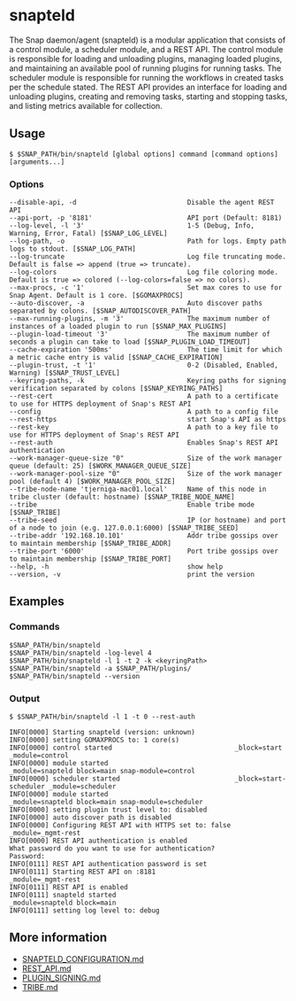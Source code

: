 <!--
http://www.apache.org/licenses/LICENSE-2.0.txt


Copyright 2015 Intel Corporation

Licensed under the Apache License, Version 2.0 (the "License");
you may not use this file except in compliance with the License.
You may obtain a copy of the License at

    http://www.apache.org/licenses/LICENSE-2.0

Unless required by applicable law or agreed to in writing, software
distributed under the License is distributed on an "AS IS" BASIS,
WITHOUT WARRANTIES OR CONDITIONS OF ANY KIND, either express or implied.
See the License for the specific language governing permissions and
limitations under the License.
-->

# snapteld
The Snap daemon/agent (snapteld) is a modular application that consists of a control module, a scheduler module, and a REST API. The control module is responsible for loading and unloading plugins, managing loaded plugins, and maintaining an available pool of running plugins for running tasks. The scheduler module is responsible for running the workflows in created tasks per the schedule stated. The REST API provides an interface for loading and unloading plugins, creating and removing tasks, starting and stopping tasks, and listing metrics available for collection.

## Usage
```
$ $SNAP_PATH/bin/snapteld [global options] command [command options] [arguments...]
```

### Options
```
--disable-api, -d                            Disable the agent REST API
--api-port, -p '8181'                        API port (Default: 8181)
--log-level, -l '3'                          1-5 (Debug, Info, Warning, Error, Fatal) [$SNAP_LOG_LEVEL]
--log-path, -o                               Path for logs. Empty path logs to stdout. [$SNAP_LOG_PATH]
--log-truncate                               Log file truncating mode. Default is false => append (true => truncate).
--log-colors                                 Log file coloring mode. Default is true => colored (--log-colors=false => no colors).
--max-procs, -c '1'                          Set max cores to use for Snap Agent. Default is 1 core. [$GOMAXPROCS]
--auto-discover, -a                          Auto discover paths separated by colons. [$SNAP_AUTODISCOVER_PATH]
--max-running-plugins, -m '3'                The maximum number of instances of a loaded plugin to run [$SNAP_MAX_PLUGINS]
--plugin-load-timeout '3'                    The maximum number of seconds a plugin can take to load [$SNAP_PLUGIN_LOAD_TIMEOUT]
--cache-expiration '500ms'                   The time limit for which a metric cache entry is valid [$SNAP_CACHE_EXPIRATION]
--plugin-trust, -t '1'                       0-2 (Disabled, Enabled, Warning) [$SNAP_TRUST_LEVEL]
--keyring-paths, -k                          Keyring paths for signing verification separated by colons [$SNAP_KEYRING_PATHS]
--rest-cert                                  A path to a certificate to use for HTTPS deployment of Snap's REST API
--config                                     A path to a config file
--rest-https                                 start Snap's API as https
--rest-key                                   A path to a key file to use for HTTPS deployment of Snap's REST API
--rest-auth                                  Enables Snap's REST API authentication
--work-manager-queue-size "0"                Size of the work manager queue (default: 25) [$WORK_MANAGER_QUEUE_SIZE]
--work-manager-pool-size "0"                 Size of the work manager pool (default 4) [$WORK_MANAGER_POOL_SIZE]
--tribe-node-name 'tjerniga-mac01.local'     Name of this node in tribe cluster (default: hostname) [$SNAP_TRIBE_NODE_NAME]
--tribe                                      Enable tribe mode [$SNAP_TRIBE]
--tribe-seed                                 IP (or hostname) and port of a node to join (e.g. 127.0.0.1:6000) [$SNAP_TRIBE_SEED]
--tribe-addr '192.168.10.101'                Addr tribe gossips over to maintain membership [$SNAP_TRIBE_ADDR]
--tribe-port '6000'                          Port tribe gossips over to maintain membership [$SNAP_TRIBE_PORT]
--help, -h                                   show help
--version, -v                                print the version
```

## Examples
### Commands
```
$SNAP_PATH/bin/snapteld
$SNAP_PATH/bin/snapteld -log-level 4
$SNAP_PATH/bin/snapteld -l 1 -t 2 -k <keyringPath>
$SNAP_PATH/bin/snapteld -a $SNAP_PATH/plugins/
$SNAP_PATH/bin/snapteld --version
```

### Output
```
$ $SNAP_PATH/bin/snapteld -l 1 -t 0 --rest-auth
```
```
INFO[0000] Starting snapteld (version: unknown)
INFO[0000] setting GOMAXPROCS to: 1 core(s)
INFO[0000] control started                               _block=start _module=control
INFO[0000] module started                                _module=snapteld block=main snap-module=control
INFO[0000] scheduler started                             _block=start-scheduler _module=scheduler
INFO[0000] module started                                _module=snapteld block=main snap-module=scheduler
INFO[0000] setting plugin trust level to: disabled
INFO[0000] auto discover path is disabled
INFO[0000] Configuring REST API with HTTPS set to: false  _module=_mgmt-rest
INFO[0000] REST API authentication is enabled
What password do you want to use for authentication?
Password:
INFO[0111] REST API authentication password is set
INFO[0111] Starting REST API on :8181                    _module=_mgmt-rest
INFO[0111] REST API is enabled
INFO[0111] snapteld started                                 _module=snapteld block=main
INFO[0111] setting log level to: debug
```
## More information
* [SNAPTELD_CONFIGURATION.md](SNAPTELD_CONFIGURATION.md)
* [REST_API.md](REST_API.md)
* [PLUGIN_SIGNING.md](PLUGIN_SIGNING.md)
* [TRIBE.md](TRIBE.md)
